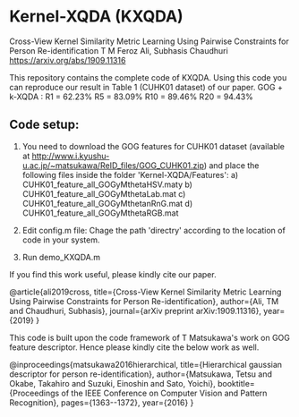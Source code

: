 # Kernel-XQDA (KXQDA)
Cross-View Kernel Similarity Metric Learning Using Pairwise Constraints for Person Re-identification
T M Feroz Ali, Subhasis Chaudhuri
https://arxiv.org/abs/1909.11316

This repository contains the complete code of KXQDA. Using this code you can reproduce our result in Table 1 (CUHK01 dataset) of our paper.
GOG + k-XQDA : 
R1 = 62.23% 
R5 = 83.09% 
R10 = 89.46%
R20 = 94.43%

Code setup:
-------------
1) You need to download the GOG features for CUHK01 dataset (available at http://www.i.kyushu-u.ac.jp/~matsukawa/ReID_files/GOG_CUHK01.zip) and place the following files inside the folder 'Kernel-XQDA/Features':
a) CUHK01_feature_all_GOGyMthetaHSV.maty
b) CUHK01_feature_all_GOGyMthetaLab.mat
c) CUHK01_feature_all_GOGyMthetanRnG.mat
d) CUHK01_feature_all_GOGyMthetaRGB.mat

2) Edit config.m file:
Chage the path 'directry' according to the location of code in your system.

3) Run demo_KXQDA.m

If you find this work useful, please kindly cite our paper.

@article{ali2019cross,
title={Cross-View Kernel Similarity Metric Learning Using Pairwise Constraints for Person Re-identification},
author={Ali, TM and Chaudhuri, Subhasis},
journal={arXiv preprint arXiv:1909.11316},
year={2019}
}


This code is built upon the code framework of T Matsukawa's work on GOG feature descriptor. Hence please kindly cite the below work as well.

@inproceedings{matsukawa2016hierarchical,
title={Hierarchical gaussian descriptor for person re-identification},
author={Matsukawa, Tetsu and Okabe, Takahiro and Suzuki, Einoshin and Sato, Yoichi},
booktitle={Proceedings of the IEEE Conference on Computer Vision and Pattern Recognition},
pages={1363--1372},
year={2016}
}


